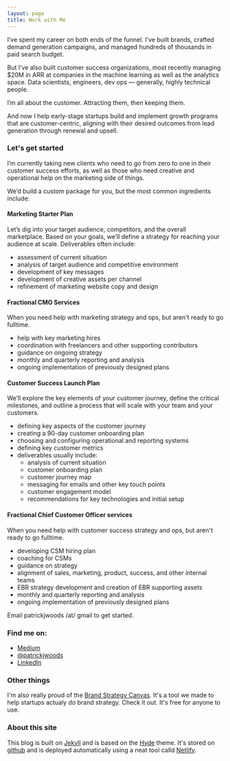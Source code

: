 ```yaml
---
layout: page
title: Work with Me
---
```


I’ve spent my career on both ends of the funnel. I’ve built brands, crafted demand generation campaigns, and managed hundreds of thousands in paid search budget. 

But I’ve also built customer success organizations, most recently managing $20M in ARR at companies in the machine learning as well as the analytics space. Data scientists, engineers, dev ops — generally, highly technical people. 

I’m all about the customer. Attracting them, then keeping them.

And now I help early-stage startups build and implement growth programs that are customer-centric, aligning with their desired outcomes from lead generation through renewal and upsell. 

### Let's get started

I’m currently taking new clients who need to go from zero to one in their customer success efforts, as well as those who need creative and operational help on the marketing side of things. 

We’d build a custom package for you, but the most common ingredients include: 

#### Marketing Starter Plan

Let’s dig into your target audience, competitors, and the overall marketplace. Based on your goals, we’ll define a strategy for reaching your audience at scale. Deliverables often include: 
*  assessment of current situation 
* analysis of target audience and competitive environment 
* development of key messages
* 	development of creative assets per channel 
* refinement of marketing website copy and design 

#### Fractional CMO Services
When you need help with marketing strategy and ops, but aren't ready to go fulltime. 
* help with key marketing hires 
* coordination with freelancers and other supporting contributors 
* guidance on ongoing strategy 
* monthly and quarterly reporting and analysis
* ongoing implementation of previously designed plans

#### Customer Success Launch Plan
We’ll explore the key elements of your customer journey, define the critical milestones, and outline a process that will scale with your team and your customers. 
* defining key aspects of the customer journey
* creating a 90-day customer onboarding plan 
* choosing and configuring operational and reporting systems 
* defining key customer metrics 
* deliverables usually include: 
	* analysis of current situation 
	* customer onboarding plan 
	* customer journey map 
	* messaging for emails and other key touch points 
	* customer engagement model 
	* recommendations for key technologies and initial setup

#### Fractional Chief Customer Officer services
When you need help with customer success strategy and ops, but aren't ready to go fulltime. 
* developing CSM hiring plan 
* coaching for CSMs
* guidance on strategy 
* alignment of sales, marketing, product, success, and other internal teams 
* EBR strategy development and creation of EBR supporting assets
* monthly and quarterly reporting and analysis 
* ongoing implementation of previously designed plans 

Email patrickjwoods /at/ gmail to get started. 

### Find me on:

* [Medium](https://medium.com/@patrickjwoods)
* [@patrickjwoods](http://twitter.com/patrickjwoods)
* [LinkedIn](http://www.linkedin.com/in/patrickjwoods)


### Other things 

I'm also really proud of the [Brand Strategy Canvas](https://www.slideshare.net/patrickjwoods/the-brand-strategy-canvas-a-aoneap). It's a tool we made to help startups actualy *do* brand strategy. Check it out. It's free for anyone to use. 

### About this site

This blog is built on [Jekyll](http://jekyllrb.com/) and is based on the [Hyde](https://github.com/poole/hyde) theme. It's stored on [github](github.com) and is deployed automatically using a neat tool calld [Netlify](https://www.netlify.com/). 
